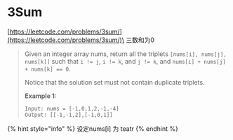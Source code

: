 # 3Sum

[https://leetcode.com/problems/3sum/](https://leetcode.com/problems/3sum/)\
三数和为0

> Given an integer array nums, return all the triplets `[nums[i], nums[j], nums[k]]` such that `i != j`, `i != k`, and `j != k`, and `nums[i] + nums[j] + nums[k] == 0`.
>
> Notice that the solution set must not contain duplicate triplets.
>
> &#x20;
>
> **Example 1:**
>
> ```
> Input: nums = [-1,0,1,2,-1,-4]
> Output: [[-1,-1,2],[-1,0,1]]
> ```

{% hint style="info" %}
设定nums\[i] 为 teatr
{% endhint %}
